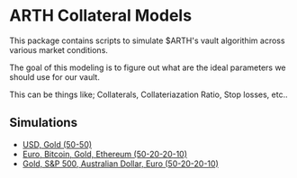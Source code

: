 # ARTH Collateral Models

This package contains scripts to simulate \$ARTH's vault algorithim across various market conditions.

The goal of this modeling is to figure out what are the ideal parameters we should use for our vault.

This can be things like; Collaterals, Collateriazation Ratio, Stop losses, etc..

## Simulations

- [USD, Gold (50-50)](./USD-XAU.ipynb)
- [Euro, Bitcoin, Gold, Ethereum (50-20-20-10)](./USD-XAU.ipynb)
- [Gold, S&P 500, Australian Dollar, Euro (50-20-20-10)](./USD-XAU.ipynb)

